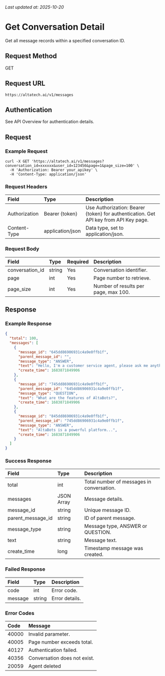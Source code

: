 _Last updated at: 2025-10-20_

# **Get Conversation Detail**

Get all message records within a specified conversation ID.

## **Request Method**

GET

## **Request URL**

`https://altatech.ai/v1/messages`

## **Authentication**

See API Overview for authentication details.

## **Request**

### **Example Request**

```
curl -X GET 'https://altatech.ai/v1/messages?conversation_id=xxxxxx&user_id=123456&page=1&page_size=100' \
  -H 'Authorization: Bearer your_apikey' \
  -H 'Content-Type: application/json'
```

### **Request Headers**

| Field | Type | Description |
| :---- | :---- | :---- |
| Authorization | Bearer {token} | Use Authorization: Bearer {token} for authentication. Get API key from API Key page. |
| Content-Type | application/json | Data type, set to application/json. |

### **Request Body**

| Field | Type | Required | Description |
| :---- | :---- | :---- | :---- |
| conversation\_id | string | Yes | Conversation identifier. |
| page | int | Yes | Page number to retrieve. |
| page\_size | int | Yes | Number of results per page, max 100\. |

## **Response**

### **Example Response**

```json
{
  "total": 100,
  "messages": [
    {
      "message_id": "645dd86906931c4a9e0ffb1f",
      "parent_message_id": "",
      "message_type": "ANSWER", 
      "text": "Hello, I'm a customer service agent, please ask me anything.",
      "create_time": 1683871849906
    },
    {  
      "message_id": "745dd86906931c4a9e0ffb1f",
      "parent_message_id": "645dd86906931c4a9e0ffb1f",
      "message_type": "QUESTION",
      "text": "What are the features of AltaBots?",
      "create_time": 1683871849906
    },
    {
      "message_id": "845dd86906931c4a9e0ffb1f",
      "parent_message_id": "745dd86906931c4a9e0ffb1f",
      "message_type": "ANSWER",
      "text": "AltaBots is a powerful platform...",
      "create_time": 1683871849906
    }
  ] 
}
```

### **Success Response**

| Field | Type | Description |
| :---- | :---- | :---- |
| total | int | Total number of messages in conversation. |
| messages | JSON Array | Message details. |
|       message\_id | string | Unique message ID. |
|       parent\_message\_id | string | ID of parent message. |
|       message\_type | string | Message type, ANSWER or QUESTION. |
|       text | string | Message text. |
|       create\_time | long | Timestamp message was created. |

### **Failed Response**

| Field | Type | Description |
| :---- | :---- | :---- |
| code | int | Error code. |
| message | string | Error details. |

### **Error Codes**

| Code | Message |
| :---- | :---- |
| 40000 | Invalid parameter. |
| 40005 | Page number exceeds total. |
| 40127 | Authentication failed. |
| 40356 | Conversation does not exist. |
| 20059 | Agent deleted |
